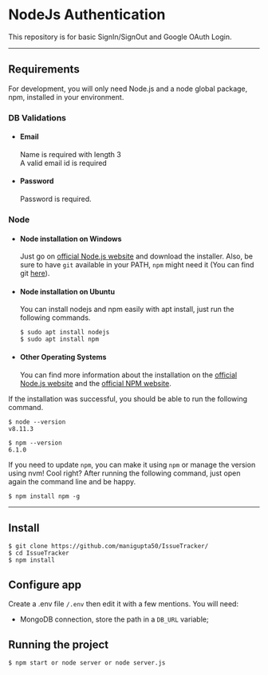 # NodeJs Authentication

This repository is for basic SignIn/SignOut and Google OAuth Login.

---
## Requirements

For development, you will only need Node.js and a node global package, npm, installed in your environment.

### DB Validations
- #### Email
  Name is required with length 3  
  A valid email id is required  

- #### Password
  Password is required.   

### Node
- #### Node installation on Windows

  Just go on [official Node.js website](https://nodejs.org/) and download the installer.
Also, be sure to have `git` available in your PATH, `npm` might need it (You can find git [here](https://git-scm.com/)).

- #### Node installation on Ubuntu

  You can install nodejs and npm easily with apt install, just run the following commands.

      $ sudo apt install nodejs
      $ sudo apt install npm

- #### Other Operating Systems
  You can find more information about the installation on the [official Node.js website](https://nodejs.org/) and the [official NPM website](https://npmjs.org/).

If the installation was successful, you should be able to run the following command.

    $ node --version
    v8.11.3

    $ npm --version
    6.1.0

If you need to update `npm`, you can make it using `npm` or manage the version using nvm! Cool right? After running the following command, just open again the command line and be happy.

    $ npm install npm -g

---

## Install

    $ git clone https://github.com/manigupta50/IssueTracker/
    $ cd IssueTracker
    $ npm install

## Configure app

Create a .env file `/.env` then edit it with a few mentions. You will need:

- MongoDB connection, store the path in a `DB_URL` variable;

## Running the project

    $ npm start or node server or node server.js